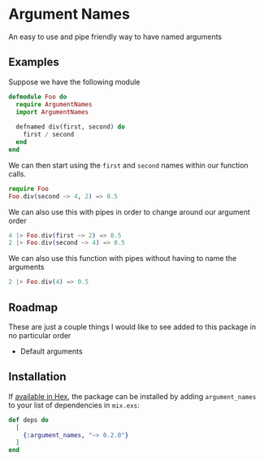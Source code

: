 # Argument Names

An easy to use and pipe friendly way to have named arguments

## Examples

Suppose we have the following module

```elixir
defmodule Foo do
  require ArgumentNames
  import ArgumentNames
  
  defnamed div(first, second) do
    first / second
  end
end
```

We can then start using the `first` and `second` names within our function calls.

```elixir
require Foo
Foo.div(second ~> 4, 2) => 0.5
```

We can also use this with pipes in order to change around our argument order

```elixir
4 |> Foo.div(first ~> 2) => 0.5
2 |> Foo.div(second ~> 4) => 0.5
```

We can also use this function with pipes without having to name the arguments

```elixir
2 |> Foo.div(4) => 0.5
```

## Roadmap

These are just a couple things I would like to see added to this package in no particular order

* Default arguments

## Installation

If [available in Hex](https://hex.pm/docs/publish), the package can be installed
by adding `argument_names` to your list of dependencies in `mix.exs`:

```elixir
def deps do
  [
    {:argument_names, "~> 0.2.0"}
  ]
end
```
